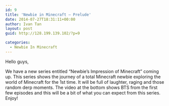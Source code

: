 ```yaml
---
id: 9
title: 'Newbie in Minecraft – Prelude'
date: 2014-07-27T18:31:11+00:00
author: Ivan Tan
layout: post
guid: http://128.199.139.102/?p=9

categories:
  - Newbie In Minecraft
---
```

Hello guys,

We have a new series entitled &#8220;Newbie&#8217;s Impression of Minecraft&#8221; coming up. This series shows the journey of a total Minecraft newbie exploring the world of Minecraft for the 1st time. It will be full of laughter, raging and those random derp moments. The video at the bottom shows BTS from the first few episodes and this will be a bit of what you can expect from this series. Enjoy!
